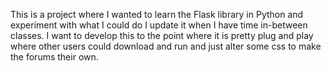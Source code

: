 This is a project where I wanted to learn the Flask library in Python and experiment with what I could do I update it when I have time in-between classes. I want to develop this to the point where it is pretty plug and play where other users could download and run and just alter some css to make the forums their own.
